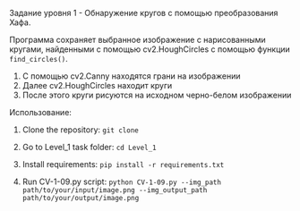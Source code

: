 Задание уровня 1 - Обнаружение кругов с помощью преобразования Хафа.

Программа сохраняет выбранное изображение с нарисованными кругами, найденными с помощью cv2.HoughCircles с помощью функции `find_circles()`.
1. С помощью cv2.Canny находятся грани на изображении
2. Далее cv2.HoughCircles находит круги
3. После этого круги рисуются на исходном черно-белом изображении

Использование:
1. Clone the repository:
` git clone `

2. Go to Level_1 task folder:
`cd Level_1`

3. Install requirements: 
`pip install -r requirements.txt`

4. Run CV-1-09.py script:
`python CV-1-09.py --img_path path/to/your/input/image.png --img_output_path path/to/your/output/image.png`

